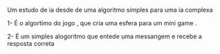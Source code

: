 Um estudo de ia desde de uma algoritmo simples para uma ia complexa

1- É o algortimo do jogo , que cria uma esfera para um mini game .


2- É um simples alogoritmo que entede uma messangem e recebe a resposta correta

